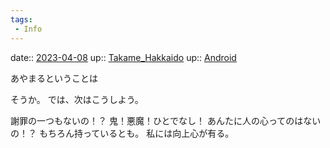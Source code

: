 ```yaml
---
tags:
 - Info
---
```


date:: [2023-04-08](/Daily_Note/2023-04-08.md)
up:: [Takame_Hakkaido](Bar/Novel/Nacaria/Takame_Hakkaido.md)
up:: [Android](Bar/Novel/Topics/Android.md)

あやまるということは

そうか。
では、次はこうしよう。

謝罪の一つもないの！？
鬼！悪魔！ひとでなし！
あんたに人の心ってのはないの！？
もちろん持っているとも。
私には向上心が有る。